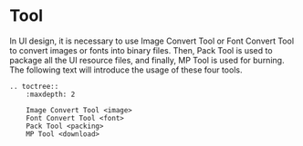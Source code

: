 # Tool

In UI design, it is necessary to use Image Convert Tool or Font Convert Tool to convert images or fonts into binary files. Then, Pack Tool is used to package all the UI resource files, and finally, MP Tool is used for burning. The following text will introduce the usage of these four tools.

<!-- Add tool downlod link here -->


```eval_rst
.. toctree::
    :maxdepth: 2

    Image Convert Tool <image>
    Font Convert Tool <font>
    Pack Tool <packing>
    MP Tool <download>
```
